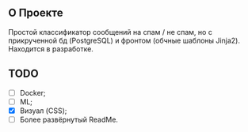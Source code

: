 ## О Проекте
Простой классификатор сообщений на спам / не спам, но с прикрученной бд (PostgreSQL) и фронтом (обчные шаблоны Jinja2). Находится в разработке.

## TODO
- [ ] Docker;
- [ ] ML;
- [x] Визуал (CSS);
- [ ] Более развёрнутый ReadMe.
